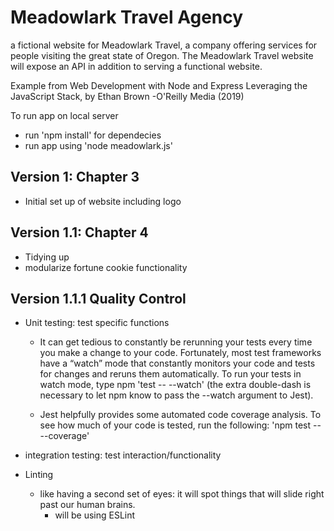 # Meadowlark Travel Agency
a fictional website for Meadowlark Travel, a company offering services for people visiting the great state of
Oregon. The Meadowlark Travel website will expose an API in addition to serving a functional website.

Example from Web Development with Node and Express Leveraging the JavaScript Stack, by Ethan Brown -O'Reilly Media (2019)

To run app on local server
* run 'npm install' for dependecies
* run app using 'node meadowlark.js'
## Version 1: Chapter 3
* Initial set up of website including logo
## Version 1.1: Chapter 4
* Tidying up
* modularize fortune cookie functionality 

## Version 1.1.1 Quality Control
* Unit testing: test specific functions
    * It can get tedious to constantly be rerunning your tests every time
you make a change to your code. Fortunately, most test frameworks
have a “watch” mode that constantly monitors your code and tests
for changes and reruns them automatically. To run your tests in
watch mode, type npm 'test -- --watch' (the extra double-dash is
necessary to let npm know to pass the --watch argument to Jest).

    * Jest helpfully provides some automated code coverage analysis. To see how much of your code is tested, run the following: 'npm test -- --coverage'
* integration testing: test interaction/functionality

* Linting
    * like having a second set of eyes: it will spot things that will slide right past our human brains.
        * will be using ESLint


 